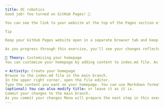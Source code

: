 ```yaml
---
title: OC robotics
Good job! You turned on GitHub Pages! 🎉

You can see the link to your website at the top of the Pages section of your repository settings (you may need to refresh it)

Tip

Keep your GitHub Pages website open in a separate browser tab and keep it handy!

As you progress through this exercise, you'll see your changes reflected on your live site.

📖 Theory: Customizing your homepage
You can customize your homepage by adding content to index.md file. As you commit it to the main branch your website will be updated to display your personalized content!

⌨️ Activity: Create your homepage
Browse to the index.md file in the main branch.
In the upper right corner, open the file editor.
Type the content you want on your homepage. You can use Markdown formatting on this page.
(optional) You can also modify title: or leave it as it is.
Commit your changes to the main branch.
As you commit your changes Mona will prepare the next step in this exercise!
---
```

